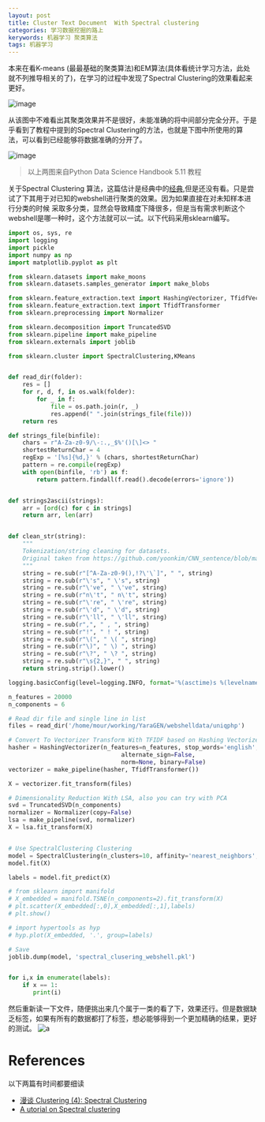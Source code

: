 ```yaml
---
layout: post
title: Cluster Text Document  With Spectral clustering
categories: 学习数据挖掘的路上
kerywords: 机器学习 聚类算法
tags: 机器学习
---
```


本来在看K-means (最最基础的聚类算法)和EM算法(具体看统计学习方法，此处就不列推导相关的了)，在学习的过程中发现了Spectral Clustering的效果看起来更好。

![image](https://user-images.githubusercontent.com/12653147/38567292-5ce51ab4-3d18-11e8-8aaf-9d600e56cbcb.png)

从该图中不难看出其聚类效果并不是很好，未能准确的将中间部分完全分开。于是乎看到了教程中提到的Spectral Clustering的方法，也就是下图中所使用的算法，可以看到已经能够将数据准确的分开了。

![image](https://user-images.githubusercontent.com/12653147/38567329-7a65e5c8-3d18-11e8-8bbc-cd6ffdcc32a3.png)

> 以上两图来自Python Data Science Handbook 5.11 教程

关于Spectral Clustering 算法，这篇估计是经典中的[经典](https://arxiv.org/pdf/0711.0189.pdf),但是还没有看。只是尝试了下其用于对已知的webshell进行聚类的效果。因为如果直接在对未知样本进行分类的时候
采取多分类，显然会导致精度下降很多，但是当有需求判断这个webshell是哪一种时，这个方法就可以一试。以下代码采用sklearn编写。

```python
import os, sys, re
import logging
import pickle
import numpy as np
import matplotlib.pyplot as plt

from sklearn.datasets import make_moons
from sklearn.datasets.samples_generator import make_blobs

from sklearn.feature_extraction.text import HashingVectorizer, TfidfVectorizer
from sklearn.feature_extraction.text import TfidfTransformer
from sklearn.preprocessing import Normalizer

from sklearn.decomposition import TruncatedSVD
from sklearn.pipeline import make_pipeline
from sklearn.externals import joblib

from sklearn.cluster import SpectralClustering,KMeans


def read_dir(folder):
    res = []
    for r, d, f, in os.walk(folder):
        for _ in f:
            file = os.path.join(r, _)
            res.append(" ".join(strings_file(file)))
    return res

def strings_file(binfile):
    chars = r"A-Za-z0-9/\-:.,_$%'()[\]<> "
    shortestReturnChar = 4
    regExp = '[%s]{%d,}' % (chars, shortestReturnChar)
    pattern = re.compile(regExp)
    with open(binfile, 'rb') as f:
        return pattern.findall(f.read().decode(errors='ignore'))


def strings2ascii(strings):
    arr = [ord(c) for c in strings]
    return arr, len(arr)


def clean_str(string):
    """
    Tokenization/string cleaning for datasets.
    Original taken from https://github.com/yoonkim/CNN_sentence/blob/master/process_data.py
    """
    string = re.sub(r"[^A-Za-z0-9(),!?\'\`]", " ", string)
    string = re.sub(r"\'s", " \'s", string)
    string = re.sub(r"\'ve", " \'ve", string)
    string = re.sub(r"n\'t", " n\'t", string)
    string = re.sub(r"\'re", " \'re", string)
    string = re.sub(r"\'d", " \'d", string)
    string = re.sub(r"\'ll", " \'ll", string)
    string = re.sub(r",", " , ", string)
    string = re.sub(r"!", " ! ", string)
    string = re.sub(r"\(", " \( ", string)
    string = re.sub(r"\)", " \) ", string)
    string = re.sub(r"\?", " \? ", string)
    string = re.sub(r"\s{2,}", " ", string)
    return string.strip().lower()

logging.basicConfig(level=logging.INFO, format='%(asctime)s %(levelname)s %(message)s')

n_features = 20000
n_components = 6

# Read dir file and single line in list
files = read_dir('/home/mour/working/YaraGEN/webshelldata/uniqphp')

# Convert To Vectorizer Transform With TFIDF based on Hashing Vectorizer
hasher = HashingVectorizer(n_features=n_features, stop_words='english',
                                alternate_sign=False,
                                norm=None, binary=False)
vectorizer = make_pipeline(hasher, TfidfTransformer())

X = vectorizer.fit_transform(files)

# Dimensionality Reduction With LSA, also you can try with PCA
svd = TruncatedSVD(n_components)
normalizer = Normalizer(copy=False)
lsa = make_pipeline(svd, normalizer)
X = lsa.fit_transform(X)


# Use SpectralClustering Clustering
model = SpectralClustering(n_clusters=10, affinity='nearest_neighbors', assign_labels='kmeans')
model.fit(X)

labels = model.fit_predict(X)

# from sklearn import manifold
# X_embedded = manifold.TSNE(n_components=2).fit_transform(X)
# plt.scatter(X_embedded[:,0],X_embedded[:,1],labels)
# plt.show()

# import hypertools as hyp
# hyp.plot(X_embedded, '.', group=labels)

# Save
joblib.dump(model, 'spectral_clusering_webshell.pkl')


for i,x in enumerate(labels):
    if x == 1:
       print(i)
```

然后重新读一下文件，随便挑出来几个属于一类的看了下，效果还行。但是数据缺乏标签，如果有所有的数据都打了标签，想必能够得到一个更加精确的结果，更好的测试。
![a](https://user-images.githubusercontent.com/12653147/38570572-bf352aee-3d20-11e8-846f-89907ed9f3dc.png)


# References
以下两篇有时间都要细读

* [漫谈 Clustering (4): Spectral Clustering](http://blog.pluskid.org/?p=287)
* [A utorial on Spectral clustering](https://arxiv.org/pdf/0711.0189.pdf)